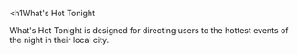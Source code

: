 <h1What's Hot Tonight</h1>

What's Hot Tonight is designed for directing users to the hottest events of the night in their local city.  